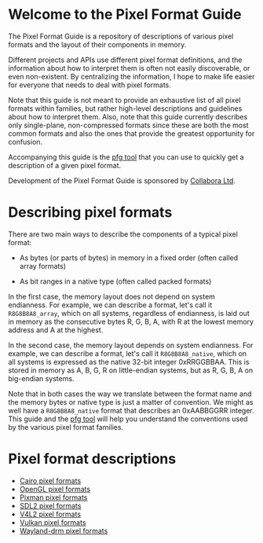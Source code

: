 # Welcome to the Pixel Format Guide

The Pixel Format Guide is a repository of descriptions of various pixel formats
and the layout of their components in memory.

Different projects and APIs use different pixel format definitions, and the
information about how to interpret them is often not easily discoverable, or
even non-existent. By centralizing the information, I hope to make life easier
for everyone that needs to deal with pixel formats.

Note that this guide is not meant to provide an exhaustive list of all pixel
formats within families, but rather high-level descriptions and guidelines
about how to interpret them. Also, note that this guide currently describes
only single-plane, non-compressed formats since these are both the most common
formats and also the ones that provide the greatest opportunity for confusion.

Accompanying this guide is the [pfg tool](https://github.com/afrantzis/pixel-format-guide)
that you can use to quickly get a description of a given pixel format.

Development of the Pixel Format Guide is sponsored by
[Collabora Ltd](https://www.collabora.com).

# Describing pixel formats

There are two main ways to describe the components of a typical pixel format:

* As bytes (or parts of bytes) in memory in a fixed order (often called array formats)

* As bit ranges in a native type (often called packed formats)

In the first case, the memory layout does not depend on system endianness. For
example, we can describe a format, let's call it `R8G8B8A8_array`, which on all
systems, regardless of endianness, is laid out in memory as the consecutive
bytes R, G, B, A, with R at the lowest memory address and A at the highest.

In the second case, the memory layout depends on system endianness. For
example, we can describe a format, let's call it `R8G8B8A8_native`, which on
all systems is expressed as the native 32-bit integer 0xRRGGBBAA. This is
stored in memory as A, B, G, R on little-endian systems, but as R, G, B, A on
big-endian systems.

Note that in both cases the way we translate between the format name and the
memory bytes or native type is just a matter of convention. We might as well
have a `R8G8B8A8_native` format that describes an 0xAABBGGRR integer. This
guide and the [pfg tool](https://github.com/afrantzis/pixel-format-guide) will
help you understand the conventions used by the various pixel format families.

# Pixel format descriptions

* [Cairo pixel formats](cairo.md)
* [OpenGL pixel formats](opengl.md)
* [Pixman pixel formats](pixman.md)
* [SDL2 pixel formats](sdl2.md)
* [V4L2 pixel formats](v4l2.md)
* [Vulkan pixel formats](vulkan.md)
* [Wayland-drm pixel formats](wayland_drm.md)
